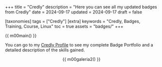 +++
title = "Credly"
description = "Here you can see all my updated badges from Credly"
date = 2024-09-17
updated = 2024-09-17
draft = false

[taxonomies]
tags = ["Credly"]
[extra]
keywords = "Credly, Badges, Training, Course, Linux"
toc = true
assets = "badges/"
+++

{{ m00main() }}

You can go to my [Credly Profile](https://www.credly.com/users/luis-ricardo-martinez-diaz) to see my complete Badge Portfolio and a detailed description of the skills gained.

<div style="text-align: center;">

{{ m00galeria2() }}

</div>


